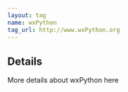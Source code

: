 ```yaml
---
layout: tag
name: wxPython
tag_url: http://www.wxPython.org
---
```


## Details

More details about wxPython here

